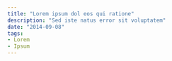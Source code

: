 ```yaml
---
title: "Lorem ipsum dol eos qui ratione"
description: "Sed iste natus error sit voluptatem"
date: "2014-09-08"
tags:
- Lorem
- Ipsum
---
```


